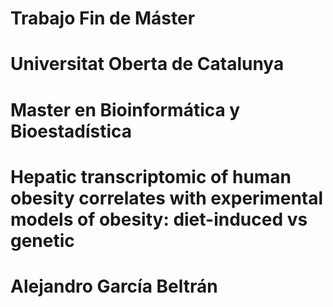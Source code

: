 # Trabajo Fin de Máster
# Universitat Oberta de Catalunya
# Master en Bioinformática y Bioestadística
# Hepatic transcriptomic of human obesity correlates with experimental models of obesity: diet-induced vs genetic
# Alejandro García Beltrán
